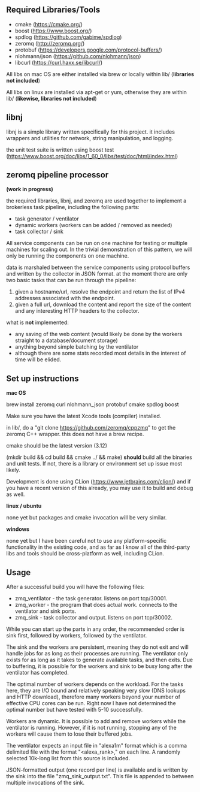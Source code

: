 Required Libraries/Tools
--
* cmake (https://cmake.org/)
* boost (https://www.boost.org/) 
* spdlog (https://github.com/gabime/spdlog)
* zeromq (http://zeromq.org/)
* protobuf (https://developers.google.com/protocol-buffers/)
* nlohmann/json (https://github.com/nlohmann/json)
* libcurl (https://curl.haxx.se/libcurl/)

All libs on mac OS are either installed via brew or locally within lib/ 
(**libraries not included**)

All libs on linux are installed via apt-get or yum, otherwise they are
within lib/ (**likewise, libraries not included**)

libnj
--
libnj is a simple library written specifically for this project. it includes
wrappers and utilities for network, string manipulation, and logging. 

the unit test suite is written using boost test (https://www.boost.org/doc/libs/1_60_0/libs/test/doc/html/index.html)

zeromq pipeline processor
---
**(work in progress)**

the required libraries, libnj, and zeromq are used together to implement a brokerless
task pipeline, including the following parts:
* task generator / ventilator
* dynamic workers (workers can be added / removed as needed)
* task collector / sink

All service components can be run on one machine for testing or multiple machines
for scaling out. In the trivial demonstration of this pattern, we will only be
running the components on one machine.

data is marshaled between the service components using protocol buffers
and written by the collector in JSON format. 
at the moment there are only two basic tasks that can be run through the 
pipeline:
1. given a hostname/url, resolve the endpoint and return the list of IPv4 addresses associated with the endpoint.
2. given a full url, download the content and report the size of the content and 
any interesting HTTP headers to the collector.

what is **not** implemented:
* any saving of the web content (would likely be done by the workers straight to
a database/document storage)
* anything beyond simple batching by the ventilator
* although there are some stats recorded most details in the interest of time will 
be elided.

Set up instructions
---

**mac OS**

brew install zeromq curl nlohmann_json protobuf cmake spdlog boost

Make sure you have the latest Xcode tools (compiler) installed.

in lib/, do a "git clone https://github.com/zeromq/cppzmq" to
get the zeromq C++ wrapper. this does not have a brew recipe.

cmake should be the latest version (3.12)

(mkdir build && cd build && cmake ../ && make) **should** build all the binaries and unit tests.
If not, there is a library or environment set up issue most likely.

Development is done using CLion (https://www.jetbrains.com/clion/) and if you
have a recent version of this already, you may use it to build and debug as
well.

**linux / ubuntu**

none yet but packages and cmake invocation will be very similar.

**windows**

none yet but I have been careful not to use any platform-specific functionality in the
existing code, and as far as I know all of the third-party libs and tools should be 
cross-platform as well, including CLion.

Usage
--
After a successful build you will have the following files:
* zmq_ventilator - the task generator. listens on port tcp/30001.
* zmq_worker - the program that does actual work. connects to the ventilator
and sink ports.
* zmq_sink - task collector and output. listens on port tcp/30002.

While you can start up the parts in any order, the recommended order is sink first, 
followed by workers, followed by the ventilator.

The sink and the workers are persistent, meaning they do not exit and will
handle jobs for as long as their processes are running. The ventilator only
exists for as long as it takes to generate available tasks, and then exits.
Due to buffering, it is possible for the workers and sink to be busy long
after the ventilator has completed.

The optimal number of workers depends on the workload. For the tasks here, they
are I/O bound and relatively speaking very slow (DNS lookups and HTTP download), therefore
many workers beyond your number of effective CPU cores can be run. Right now I
have not determined the optimal number but have tested with 5-10 successfully.

Workers are dynamic. It is possible to add and remove workers while the 
ventilator is running. However, if it is not running, stopping any of the
workers will cause them to lose their buffered jobs.

The ventilator expects an input file in "alexa1m" format which is a comma
delimited file with the format "<alexa_rank>,<hostname>" on each line. A randomly
selected 10k-long list from this source is included.

JSON-formatted output (one record per line) is available and is written by the
sink into the file "zmq_sink_output.txt". This file is appended to between
multiple invocations of the sink.

